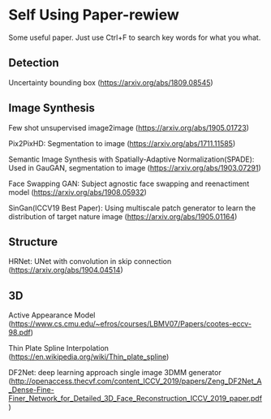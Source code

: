 # Self Using Paper-rewiew
Some useful paper. Just use Ctrl+F to search key words for what you what.

## Detection
Uncertainty bounding box
(https://arxiv.org/abs/1809.08545)

## Image Synthesis
Few shot unsupervised image2image
(https://arxiv.org/abs/1905.01723)

Pix2PixHD: Segmentation to image
(https://arxiv.org/abs/1711.11585)

Semantic Image Synthesis with Spatially-Adaptive Normalization(SPADE): Used in GauGAN, segmentation to image
(https://arxiv.org/abs/1903.07291)

Face Swapping GAN: Subject agnostic face swapping and reenactiment model
(https://arxiv.org/abs/1908.05932)

SinGan(ICCV19 Best Paper): Using multiscale patch generator to learn the distribution of target nature image
(https://arxiv.org/abs/1905.01164)

## Structure
HRNet: UNet with convolution in skip connection
(https://arxiv.org/abs/1904.04514)

## 3D
Active Appearance Model
(https://www.cs.cmu.edu/~efros/courses/LBMV07/Papers/cootes-eccv-98.pdf)

Thin Plate Spline Interpolation
(https://en.wikipedia.org/wiki/Thin_plate_spline)

DF2Net: deep learning approach single image 3DMM generator
(http://openaccess.thecvf.com/content_ICCV_2019/papers/Zeng_DF2Net_A_Dense-Fine-Finer_Network_for_Detailed_3D_Face_Reconstruction_ICCV_2019_paper.pdf)

